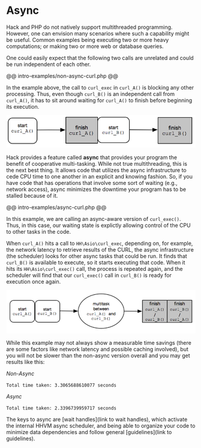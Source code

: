 # Async

Hack and PHP do not natively support multithreaded programming. However, one can envision many scenarios where such a capability might be useful. Common examples being executing two or more heavy computations; or making two or more web or database queries. 

One could easily expect that the following two calls are unrelated and could be run independent of each other. 

@@ intro-examples/non-async-curl.php @@

In the example above, the call to `curl_exec` in `curl_A()` is blocking any other processing. Thus, even though `curl_B()` is an independent call from `curl_A()`, it has to sit around waiting for `curl_A()` to finish before beginning its execution.

![No Async](images/no-async.png)

Hack provides a feature called **async** that provides your program the benefit of cooperative multi-tasking. While not true multithreading, this is the next best thing. It allows code that utilizes the async infrastructure to cede CPU time to one another in an explicit and knowing fashion. So, if you have code that has operations that involve some sort of waiting (e.g., network access), async minimizes the downtime your program has to be stalled because of it.

@@ intro-examples/async-curl.php @@

In this example, we are calling an async-aware version of `curl_exec()`. Thus, in this case, our waiting state is explictly allowing control of the CPU to other tasks in the code.

When `curl_A()` hits a call to `HH\Asio\curl_exec`, depending on, for example, the network latency to retrieve results of the CURL, the async infrastructure (the scheduler) looks for other async tasks that could be run. It finds that `curl_B()` is available to execute, so it starts executing that code. When it hits its `HH\Asio\curl_exec()` call, the process is repeated again, and the scheduler will find that our `curl_exec()` call in `curl_B()` is ready for execution once again.

![Async](images/async.png) 

While this example may not always show a measurable time savings (there are some factors like network latency and possible caching involved), but you will not be slower than the non-async version overall and you may get results like this:

*Non-Async*
```
Total time taken: 3.3065688610077 seconds
```

*Async*
```
Total time taken: 2.3396739959717 seconds
```

The keys to async are [wait handles](link to wait handles), which activate the internal HHVM async scheduler, and being able to organize your code to minimize data dependencies and follow general [guidelines](link to guidelines).
